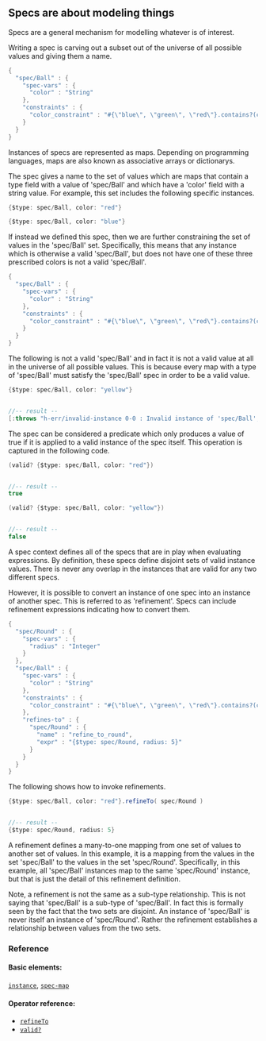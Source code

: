 <!---
  This markdown file was generated. Do not edit.
  -->

## Specs are about modeling things

Specs are a general mechanism for modelling whatever is of interest.

Writing a spec is carving out a subset out of the universe of all possible values and giving them a name.

```java
{
  "spec/Ball" : {
    "spec-vars" : {
      "color" : "String"
    },
    "constraints" : {
      "color_constraint" : "#{\"blue\", \"green\", \"red\"}.contains?(color)"
    }
  }
}
```

Instances of specs are represented as maps. Depending on programming languages, maps are also known as associative arrays or dictionarys.

The spec gives a name to the set of values which are maps that contain a type field with a value of 'spec/Ball' and which have a 'color' field with a string value. For example, this set includes the following specific instances.

```java
{$type: spec/Ball, color: "red"}
```

```java
{$type: spec/Ball, color: "blue"}
```

If instead we defined this spec, then we are further constraining the set of values in the 'spec/Ball' set. Specifically, this means that any instance which is otherwise a valid 'spec/Ball', but does not have one of these three prescribed colors is not a valid 'spec/Ball'.

```java
{
  "spec/Ball" : {
    "spec-vars" : {
      "color" : "String"
    },
    "constraints" : {
      "color_constraint" : "#{\"blue\", \"green\", \"red\"}.contains?(color)"
    }
  }
}
```

The following is not a valid 'spec/Ball' and in fact it is not a valid value at all in the universe of all possible values. This is because every map with a type of 'spec/Ball' must satisfy the 'spec/Ball' spec in order to be a valid value.

```java
{$type: spec/Ball, color: "yellow"}


//-- result --
[:throws "h-err/invalid-instance 0-0 : Invalid instance of 'spec/Ball', violates constraints color_constraint"]
```

The spec can be considered a predicate which only produces a value of true if it is applied to a valid instance of the spec itself. This operation is captured in the following code.

```java
(valid? {$type: spec/Ball, color: "red"})


//-- result --
true
```

```java
(valid? {$type: spec/Ball, color: "yellow"})


//-- result --
false
```

A spec context defines all of the specs that are in play when evaluating expressions. By definition, these specs define disjoint sets of valid instance values. There is never any overlap in the instances that are valid for any two different specs.

However, it is possible to convert an instance of one spec into an instance of another spec. This is referred to as 'refinement'. Specs can include refinement expressions indicating how to convert them.

```java
{
  "spec/Round" : {
    "spec-vars" : {
      "radius" : "Integer"
    }
  },
  "spec/Ball" : {
    "spec-vars" : {
      "color" : "String"
    },
    "constraints" : {
      "color_constraint" : "#{\"blue\", \"green\", \"red\"}.contains?(color)"
    },
    "refines-to" : {
      "spec/Round" : {
        "name" : "refine_to_round",
        "expr" : "{$type: spec/Round, radius: 5}"
      }
    }
  }
}
```

The following shows how to invoke refinements.

```java
{$type: spec/Ball, color: "red"}.refineTo( spec/Round )


//-- result --
{$type: spec/Round, radius: 5}
```

A refinement defines a many-to-one mapping from one set of values to another set of values. In this example, it is a mapping from the values in the set 'spec/Ball' to the values in the set 'spec/Round'. Specifically, in this example, all 'spec/Ball' instances map to the same 'spec/Round' instance, but that is just the detail of this refinement definition.

Note, a refinement is not the same as a sub-type relationship. This is not saying that 'spec/Ball' is a sub-type of 'spec/Ball'. In fact this is formally seen by the fact that the two sets are disjoint. An instance of 'spec/Ball' is never itself an instance of 'spec/Round'. Rather the refinement establishes a relationship between values from the two sets.

### Reference

#### Basic elements:

[`instance`](../halite_basic-syntax-reference-j.md#instance), [`spec-map`](../../halite_spec-syntax-reference.md)

#### Operator reference:

* [`refineTo`](../halite_full-reference-j.md#refineTo)
* [`valid?`](../halite_full-reference-j.md#valid_Q)


